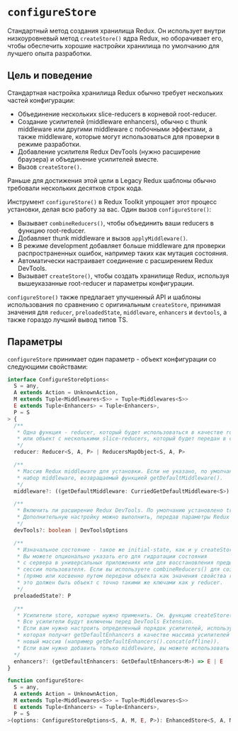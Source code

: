 # `configureStore`

Стандартный метод создания хранилища Redux. Он использует внутри низкоуровневый метод `createStore()` ядра Redux, но оборачивает его, чтобы обеспечить хорошие настройки хранилища по умолчанию для лучшего опыта разработки.

## Цель и поведение

Стандартная настройка хранилища Redux обычно требует нескольких частей конфигурации:

- Объединение нескольких slice-reducers в корневой root-reducer.
- Создание усилителей (middleware enhancers), обычно с thunk middleware или другими middleware с побочными эффектами, а также middleware, которые могут использоваться для проверки в режиме разработки.
- Добавление усилителя Redux DevTools (нужно расширение браузера) и объединение усилителей вместе.
- Вызов `createStore()`.

Раньше для достижения этой цели в Legacy Redux шаблоны обычно требовали нескольких десятков строк кода.

Инструмент `configureStore()` в Redux Toolkit упрощает этот процесс установки, делая всю работу за вас. Один вызов `configureStore()`:

- Вызывает `combineReducers()`, чтобы объединить ваши reducers в функцию root-reducer.
- Добавляет thunk middleware и вызов `applyMiddleware()`.
- В режиме development добавляет больше middleware для проверки распространенных ошибок, например таких как мутация состояния.
- Автоматически настраивает соединение с расширением Redux DevTools.
- Вызывает `createStore()`, чтобы создать хранилище Redux, используя вышеуказанные root-reducer и параметры конфигурации.

`configureStore()` также предлагает улучшенный API и шаблоны использования по сравнению с оригинальным `createStore`, принимая значения для `reducer`, `preloadedState`, `middleware`, `enhancers` и `devtools`, а также гораздо лучший вывод типов TS.

## Параметры

`configureStore` принимает один параметр - объект конфигурации со следующими свойствами:

```ts
interface ConfigureStoreOptions<
  S = any,
  A extends Action = UnknownAction,
  M extends Tuple<Middlewares<S>> = Tuple<Middlewares<S>>
  E extends Tuple<Enhancers> = Tuple<Enhancers>,
  P = S
> {
  /**
   * Одна функция - reducer, который будет использоваться в качестве root-reducer
   * или объект c несколькими slice-reducers, который будет передан в combineReducers()
   */
  reducer: Reducer<S, A, P> | ReducersMapObject<S, A, P>

  /**
   * Массив Redux middleware для установки. Если не указано, по умолчанию используется
   * набор middleware, возвращаемый функцией getDefaultMiddleware().
   */
  middleware?: ((getDefaultMiddleware: CurriedGetDefaultMiddleware<S>) => M) | M

  /**
   * Включить ли расширение Redux DevTools. По умолчанию установлено true.
   * Дополнительную настройку можно выполнить, передав параметры Redux DevTools.
   */
  devTools?: boolean | DevToolsOptions

  /**
   * Изначальное состояние - такое же initial-state, как и у createStore в Redux.
   * Вы можете опционально указать его для гидратации состояния
   * с сервера в универсальных приложениях или для восстановления предыдущей сериализованной
   * сессии пользователя. Если вы используете combineReducers() для создания root-reducer
   * (прямо или косвенно путем передачи объекта как значения свойства reducer)
   * это должен быть объект с точно такими же ключами как у reducer.
   */
  preloadedState?: P

  /**
   * Усилители store, которые нужно применить. См. функцию createStore() в Redux.
   * Все усилители будут включены перед DevTools Extension.
   * Если вам нужно настроить определенный порядок усилителей, используйте callback функцию,
   * которая получит getDefaultEnhancers в качестве массива усилителей и должна вернуть
   * новый массив (например getDefaultEnhancers().concat(offline)).
   * Если вам нужно добавить только middleware, вы можете использовать свойство middleware.
  */
  enhancers?: (getDefaultEnhancers: GetDefaultEnhancers<M>) => E | E
}

function configureStore<
  S = any,
  A extends Action = UnknownAction,
  M extends Tuple<Middlewares<S>> = Tuple<Middlewares<S>>
  E extends Tuple<Enhancers> = Tuple<Enhancers>,
  P = S
>(options: ConfigureStoreOptions<S, A, M, E, P>): EnhancedStore<S, A, M, E>
```
